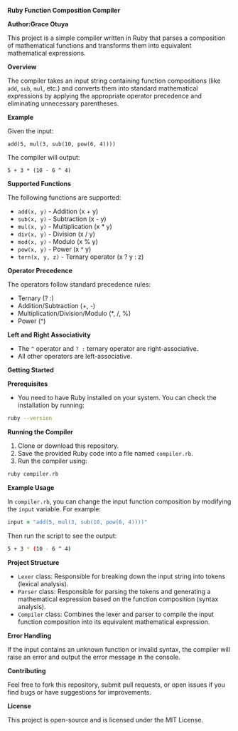 
**Ruby Function Composition Compiler**

**Author:Grace Otuya** 

This project is a simple compiler written in Ruby that parses a composition of mathematical functions and transforms them into equivalent mathematical expressions.

**Overview**

The compiler takes an input string containing function compositions (like `add`, `sub`, `mul`, etc.) and converts them into standard mathematical expressions by applying the appropriate operator precedence and eliminating unnecessary parentheses.

**Example**

Given the input:

```
add(5, mul(3, sub(10, pow(6, 4))))
```

The compiler will output:

```
5 + 3 * (10 - 6 ^ 4)
```

**Supported Functions**

The following functions are supported:

- `add(x, y)` - Addition (x + y)
- `sub(x, y)` - Subtraction (x - y)
- `mul(x, y)` - Multiplication (x * y)
- `div(x, y)` - Division (x / y)
- `mod(x, y)` - Modulo (x % y)
- `pow(x, y)` - Power (x ^ y)
- `tern(x, y, z)` - Ternary operator (x ? y : z)

**Operator Precedence**

The operators follow standard precedence rules:

- Ternary (? :)
- Addition/Subtraction (+, -)
- Multiplication/Division/Modulo (*, /, %)
- Power (^)

**Left and Right Associativity**

- The `^` operator and `? :` ternary operator are right-associative.
- All other operators are left-associative.

**Getting Started**

**Prerequisites**

- You need to have Ruby installed on your system. You can check the installation by running:

```bash
ruby --version
```

**Running the Compiler**

1. Clone or download this repository.
2. Save the provided Ruby code into a file named `compiler.rb`.
3. Run the compiler using:

```bash
ruby compiler.rb
```

**Example Usage**

In `compiler.rb`, you can change the input function composition by modifying the `input` variable. For example:

```ruby
input = "add(5, mul(3, sub(10, pow(6, 4))))"
```

Then run the script to see the output:

```bash
5 + 3 * (10 - 6 ^ 4)
```

**Project Structure**

- `Lexer` class: Responsible for breaking down the input string into tokens (lexical analysis).
- `Parser` class: Responsible for parsing the tokens and generating a mathematical expression based on the function composition (syntax analysis).
- `Compiler` class: Combines the lexer and parser to compile the input function composition into its equivalent mathematical expression.

**Error Handling**

If the input contains an unknown function or invalid syntax, the compiler will raise an error and output the error message in the console.

**Contributing**

Feel free to fork this repository, submit pull requests, or open issues if you find bugs or have suggestions for improvements.

**License**

This project is open-source and is licensed under the MIT License.
